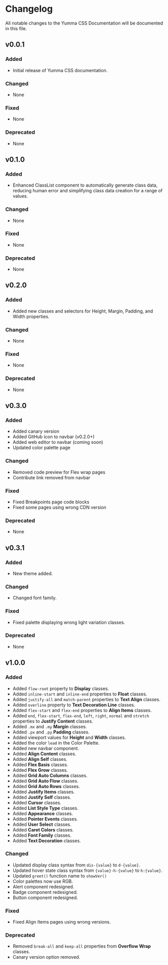 # Changelog

All notable changes to the Yumma CSS Documentation will be documented in this file.

## v0.0.1

### Added

- Initial release of Yumma CSS documentation.

### Changed

- None

### Fixed

- None

### Deprecated

- None

## v0.1.0

### Added

- Enhanced ClassList component to automatically generate class data, reducing human error and simplifying class data creation for a range of values.

### Changed

- None

### Fixed

- None

### Deprecated

- None

## v0.2.0

### Added

- Added new classes and selectors for Height, Margin, Padding, and Width properties.

### Changed

- None

### Fixed

- None

### Deprecated

- None

## v0.3.0

### Added

- Added canary version
- Added GitHub icon to navbar (v0.2.0+)
- Added web editor to navbar (coming soon)
- Updated color palette page

### Changed

- Removed code preview for Flex wrap pages
- Contribute link removed from navbar

### Fixed

- Fixed Breakpoints page code blocks
- Fixed some pages using wrong CDN version

### Deprecated

- None

## v0.3.1

### Added

- New theme added.

### Changed

- Changed font family.

### Fixed

- Fixed palette displaying wrong light variation classes.

### Deprecated

- None

## v1.0.0

### Added
- Added `flow-root` property to **Display** classes.
- Added `inline-start` and `inline-end` properties to **Float** classes.
- Added `justify-all` and `match-parent` properties to **Text Align** classes.
- Added `overline` property to **Text Decoration Line** classes.
- Added `flex-start` and `flex-end` properties to **Align Items** classes.
- Added `end`, `flex-start`, `flex-end`, `left`, `right`, `normal` and `stretch` properties to **Justify Content** classes.
- Added `.mx` and `.my` **Margin** classes.
- Added `.px` and `.py` **Padding** classes.
- Added viewport values for **Height** and **Width** classes.
- Added the color `lead` in the Color Palette.
- Added new navbar component.
- Added **Align Content** classes.
- Added **Align Self** classes.
- Added **Flex Basis** classes.
- Added **Flex Grow** classes.
- Added **Grid Auto Columns** classes.
- Added **Grid Auto Flow** classes.
- Added **Grid Auto Rows** classes.
- Added **Justify Items** classes.
- Added **Justify Self** classes.
- Added **Cursor** classes.
- Added **List Style Type** classes.
- Added **Appearance** classes.
- Added **Pointer Events** classes.
- Added **User Select** classes.
- Added **Caret Colors** classes.
- Added **Font Family** classes.
- Added **Text Decoration** classes.

### Changed
- Updated display class syntax from `dis-{value}` to `d-{value}`.
- Updated hover state class syntax from `{value}-h-{value}` to `h:{value}`.
- Updated `greet()` function name to `showVer()`
- Color palettes now use RGB.
- Alert component redesigned.
- Badge component redesigned.
- Button component redesigned.

### Fixed
- Fixed Align Items pages using wrong versions.

### Deprecated
- Removed `break-all` and `keep-all` properties from **Overflow Wrap** classes.
- Canary version option removed.